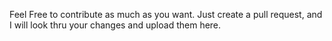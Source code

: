 Feel Free to contribute as much as you want.
Just create a pull request, and I will look thru your changes and upload them here.
